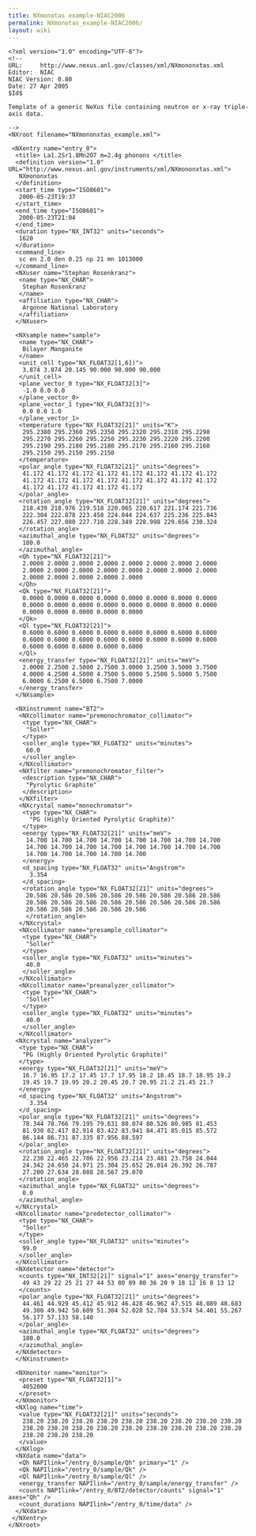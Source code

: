 ```yaml
---
title: NXmonotas example-NIAC2006
permalink: NXmonotas_example-NIAC2006/
layout: wiki
---
```


    <?xml version="1.0" encoding="UTF-8"?>
    <!--
    URL:     http://www.nexus.anl.gov/classes/xml/NXmononxtas.xml
    Editor:  NIAC
    NIAC Version: 0.80
    Date: 27 Apr 2005
    $Id$

    Template of a generic NeXus file containing neutron or x-ray triple-axis data.

    -->
    <NXroot filename="NXmononxtas_example.xml">

     <NXentry name="entry_0">
      <title> La1.2Sr1.8Mn2O7 m=2.4g phonons </title> 
      <definition version="1.0" URL="http://www.nexus.anl.gov/instruments/xml/NXmononxtas.xml">
       NXmononxtas 
      </definition>
      <start_time type="ISO8601">
       2000-05-23T19:37 
      </start_time>
      <end_time type="ISO8601">
       2000-05-23T21:04 
      </end_time>
      <duration type="NX_INT32" units="seconds">
       1620 
      </duration>
      <command_line>
       sc en 2.0 den 0.25 np 21 mn 1013000 
      </command_line>
      <NXuser name="Stephan Rosenkranz">
       <name type="NX_CHAR">
        Stephan Rosenkranz 
       </name>
       <affiliation type="NX_CHAR">
        Argonne National Laboratory 
       </affiliation>
      </NXuser>

      <NXsample name="sample">
       <name type="NX_CHAR">
        Bilayer Manganite 
       </name>
       <unit_cell type="NX_FLOAT32[1,6])">
        3.874 3.874 20.145 90.000 90.000 90.000 
       </unit_cell>
       <plane_vector_0 type="NX_FLOAT32[3]">
        -1.0 0.0 0.0 
       </plane_vector_0>
       <plane_vector_1 type="NX_FLOAT32[3]">
        0.0 0.0 1.0 
       </plane_vector_1>
       <temperature type="NX_FLOAT32[21]" units="K">
        295.2380 295.2360 295.2350 295.2320 295.2310 295.2290 
        295.2270 295.2260 295.2250 295.2230 295.2220 295.2200 
        295.2190 295.2180 295.2180 295.2170 295.2160 295.2160 
        295.2150 295.2150 295.2150 
       </temperature>
       <polar_angle type="NX_FLOAT32[21]" units="degrees">
        41.172 41.172 41.172 41.172 41.172 41.172 41.172 41.172 
        41.172 41.172 41.172 41.172 41.172 41.172 41.172 41.172 
        41.172 41.172 41.172 41.172 41.172 
       </polar_angle>
       <rotation_angle type="NX_FLOAT32[21]" units="degrees">
        218.439 218.976 219.518 220.065 220.617 221.174 221.736 
        222.304 222.878 223.458 224.044 224.637 225.236 225.843 
        226.457 227.080 227.710 228.349 228.998 229.656 230.324 
       </rotation_angle>
       <azimuthal_angle type="NX_FLOAT32" units="degrees">
        180.0 
       </azimuthal_angle>
       <Qh type="NX_FLOAT32[21]">
        2.0000 2.0000 2.0000 2.0000 2.0000 2.0000 2.0000 2.0000 
        2.0000 2.0000 2.0000 2.0000 2.0000 2.0000 2.0000 2.0000 
        2.0000 2.0000 2.0000 2.0000 2.0000 
       </Qh>
       <Qk type="NX_FLOAT32[21]">
        0.0000 0.0000 0.0000 0.0000 0.0000 0.0000 0.0000 0.0000 
        0.0000 0.0000 0.0000 0.0000 0.0000 0.0000 0.0000 0.0000 
        0.0000 0.0000 0.0000 0.0000 0.0000 
       </Qk>
       <Ql type="NX_FLOAT32[21]">
        0.6000 0.6000 0.6000 0.6000 0.6000 0.6000 0.6000 0.6000 
        0.6000 0.6000 0.6000 0.6000 0.6000 0.6000 0.6000 0.6000 
        0.6000 0.6000 0.6000 0.6000 0.6000 
       </Ql>
       <energy_transfer type="NX_FLOAT32[21]" units="meV">
        2.0000 2.2500 2.5000 2.7500 3.0000 3.2500 3.5000 3.7500 
        4.0000 4.2500 4.5000 4.7500 5.0000 5.2500 5.5000 5.7500 
        6.0000 6.2500 6.5000 6.7500 7.0000 
       </energy_transfer>
      </NXsample>

      <NXinstrument name="BT2">
       <NXcollimator name="premonochromator_collimator">
        <type type="NX_CHAR">
         "Soller" 
        </type>
        <soller_angle type="NX_FLOAT32" units="minutes">
         60.0 
        </soller_angle>
       </NXcollimator>
       <NXfilter name="premonochromator_filter">
        <description type="NX_CHAR">
         "Pyrolytic Graphite" 
        </description>
       </NXfilter>
       <NXcrystal name="monochromator">
        <type type="NX_CHAR">
          "PG (Highly Oriented Pyrolytic Graphite)" 
        </type>
        <energy type="NX_FLOAT32[21]" units="meV">
         14.700 14.700 14.700 14.700 14.700 14.700 14.700 14.700 
         14.700 14.700 14.700 14.700 14.700 14.700 14.700 14.700 
         14.700 14.700 14.700 14.700 14.700 
        </energy>
        <d_spacing type="NX_FLOAT32" units="Angstrom">
          3.354 
        </d_spacing>
        <rotation_angle type="NX_FLOAT32[21]" units="degrees">
         20.586 20.586 20.586 20.586 20.586 20.586 20.586 20.586 
         20.586 20.586 20.586 20.586 20.586 20.586 20.586 20.586 
         20.586 20.586 20.586 20.586 20.586 
         </rotation_angle>
       </NXcrystal>
       <NXcollimator name="presample_collimator">
        <type type="NX_CHAR">
         "Soller" 
        </type>
        <soller_angle type="NX_FLOAT32" units="minutes">
         40.0 
        </soller_angle>
       </NXcollimator>
       <NXcollimator name="preanalyzer_collimator">
        <type type="NX_CHAR">
         "Soller" 
        </type>
        <soller_angle type="NX_FLOAT32" units="minutes">
         40.0 
        </soller_angle>
       </NXcollimator>
      <NXcrystal name="analyzer">
       <type type="NX_CHAR"> 
        "PG (Highly Oriented Pyrolytic Graphite)" 
       </type>
       <energy type="NX_FLOAT32[21]" units="meV">
        16.7 16.95 17.2 17.45 17.7 17.95 18.2 18.45 18.7 18.95 19.2 
        19.45 19.7 19.95 20.2 20.45 20.7 20.95 21.2 21.45 21.7 
       </energy>
       <d_spacing type="NX_FLOAT32" units="Angstrom">
          3.354 
       </d_spacing>
       <polar_angle type="NX_FLOAT32[21]" units="degrees">
        78.344 78.766 79.195 79.631 80.074 80.526 80.985 81.453 
        81.930 82.417 82.914 83.422 83.941 84.471 85.015 85.572 
        86.144 86.731 87.335 87.956 88.597 
       </polar_angle>
       <rotation_angle type="NX_FLOAT32[21]" units="degrees">
        22.230 22.465 22.706 22.956 23.214 23.481 23.758 24.044 
        24.342 24.650 24.971 25.304 25.652 26.014 26.392 26.787 
        27.200 27.634 28.088 28.567 29.070 
       </rotation_angle>
       <azimuthal_angle type="NX_FLOAT32" units="degrees">
        0.0 
       </azimuthal_angle>
      </NXcrystal>
      <NXcollimator name="predetector_collimator">
       <type type="NX_CHAR">
        "Soller" 
       </type>
       <soller_angle type="NX_FLOAT32" units="minutes">
        99.0 
       </soller_angle>
      </NXcollimator>
      <NXdetector name="detector">
       <counts type="NX_INT32[21]" signal="1" axes="energy_transfer">
        49 43 29 22 25 21 27 44 53 80 89 80 36 20 9 18 12 16 8 13 12 
       </counts>
       <polar_angle type="NX_FLOAT32[21]" units="degrees">
        44.461 44.929 45.412 45.912 46.428 46.962 47.515 48.089 48.683 
        49.300 49.942 50.609 51.304 52.028 52.784 53.574 54.401 55.267 
        56.177 57.133 58.140 
       </polar_angle>
       <azimuthal_angle type="NX_FLOAT32" units="degrees">
        180.0
       </azimuthal_angle>
      </NXdetector>
      </NXinstrument>

      <NXmonitor name="monitor">
       <preset type="NX_FLOAT32[1]">
        4052000
       </preset>
      </NXmonitor>
      <NXlog name="time">
       <value type="NX_FLOAT32[21]" units="seconds">
        238.20 238.20 238.20 238.20 238.20 238.20 238.20 238.20 238.20 
        238.20 238.20 238.20 238.20 238.20 238.20 238.20 238.20 238.20 
        238.20 238.20 238.20 
       </value>
      </NXlog>
      <NXdata name="data">
       <Qh NAPIlink="/entry_0/sample/Qh" primary="1" />
       <Qk NAPIlink="/entry_0/sample/Qk" />
       <Ql NAPIlink="/entry_0/sample/Ql" />
       <energy_transfer NAPIlink="/entry_0/sample/energy_transfer" />
       <counts NAPIlink="/entry_0/BT2/detector/counts" signal="1" axes="Qh" />
       <count_durations NAPIlink="/entry_0/time/data" />
      </NXdata>
     </NXentry>
    </NXroot>
